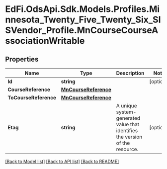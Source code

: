 # EdFi.OdsApi.Sdk.Models.Profiles.Minnesota_Twenty_Five_Twenty_Six_SISVendor_Profile.MnCourseCourseAssociationWritable

## Properties

Name | Type | Description | Notes
------------ | ------------- | ------------- | -------------
**Id** | **string** |  | [optional] 
**CourseReference** | [**MnCourseReference**](MnCourseReference.md) |  | 
**ToCourseReference** | [**MnCourseReference**](MnCourseReference.md) |  | 
**Etag** | **string** | A unique system-generated value that identifies the version of the resource. | [optional] 

[[Back to Model list]](../README.md#documentation-for-models) [[Back to API list]](../README.md#documentation-for-api-endpoints) [[Back to README]](../README.md)

